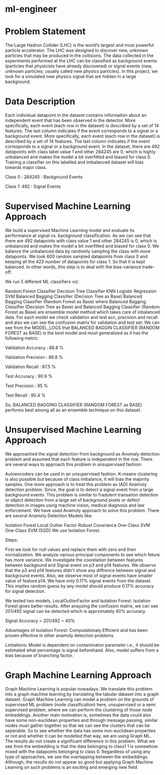 # ml-engineer

# Problem Statement
The Large Hadron Collider (LHC) is the world’s largest and most powerful particle accelerator. The LHC was designed to discover new, unknown particles that may be produced in the collisions. The data collected in the experiments performed at the LHC can be classified as background events (particles that physicists have already discovered) or signal events (new, unknown particles; usually called new physics particles). In this project, we look for a simulated new physics signal that are hidden in a large background.

# Data Description
Each individual datapoint in the dataset contains information about an independent event that has been observed in the detector. More specifically, each event (each row in the dataset) is described by a set of 14 features. The last column indicates if the event corresponds to a signal or a background event. More specifically, each event (each row in the dataset) is described by a set of 14 features. The last column indicates if the event corresponds to a signal or a background event. In the dataset, there are 492 datapoints with class label value 1 and other 284245 are 0, which is highly unbalanced and makes the model a bit overfitted and biased for class 0. Training a classifier on this labelled and imbalanced dataset will bias towards major class.

Class 0 : 284245 : Background Events

Class 1: 492 : Signal Events

# Supervised Machine Learning Approach
We build a supervised Machine Learning model and evaluate its performance at signal vs. background classification. As we can see that there are 492 datapoints with class value 1 and other 284245 is 0, which is unbalanced and makes the model a bit overfitted and biased for class 0. We balance the unbalanced data by randomly sampling the class with more datapoints. We took 600 random sampled datapoints from class 0 and keeping all the 423 number of datapoints for class 1. So that it is kept balanced. In other words, this step is to deal with the bias-variance trade-off.

We run 5 different ML classifiers viz:

Random Forest Classifier
Decision Tree Classifier
KNN
Logistic Regression
SVM
Balanced Bagging Classifier (Decision Tree as Base)
Balanced Bagging Claasifier (Random Forest as Base)
where Balanced Bagging Classifier (Decision Tree as Base) and Balanced Bagging Claasifier (Random Forest as Base) are ensemble model method which takes care of inbalanced data. For each model we check validation and test acc, precision and recall and also we can see the confusion matrix for validation and test set. We can see from the MODEL_LOGS that BALANCED BAGGIN CLASSIFIER (RANDOM FOREST as BASE) is the best model and most generalized as it has the following metric:

Validation Accuracy : 88.8 %

Validation Precision : 86.8 %

Validation Recall : 87.5 %

Test Accuracy : 90.9 %

Test Precision : 95 %

Test Recall : 90.4 %

So, BALANCED BAGGING CLASSIFIER (RANDOM FOREST as BASE) performs best among all as an ensemble technique on this dataset.

# Unsupervised Machine Learning Approach
We approached the signal detection from background as Anomaly detection problem and assumed that each feature is independent in the row. There are several ways to approach this problem in unsupervised fashion:

Autoencoders can be used in an unsupervised fashion.
K-means clustering is also possible but because of class imbalance, it will bias the majority samples.
One more approach is to treat this problem as (AD) Anamoly detection problem. Since, the goal is to detect a signal event from a large background events. This problem is similar to fradulent transation detection or object detection from a large set of background pixels or defect detection in images using machine vision, medical diagnosis and law enforcement. We have used Anamoly approach to solve this problem.
There are several Anamoly Detection Models like:

Isolation Forest
Local Outlier Factor
Robust Covariance
One-Class SVM
One-Class SVM (SGD)
We use Isolation Forest.

Steps:

First we look for null values and replace them with zero and then normalization.
We analyze various principal components to see which feture has more variance.
We investigate the coorelation between features between backgound and Signal event on p3 and p14 features.
We observe that the p3 and p14 features didn't show any diffrence between signal and background events.
Also, we observe most of signal events have smaller value of feature p14.
We have only 0.17% signal events from the dataset. This implies random guess by any model should produce 0.17% accuracy for signal detection.

We tested two models, LocalOutlierFactor and Isolation Forest. Isolation Forest gives better results. After anayzing the confusion matrix, we can see 201/492 signal can be detected which is apprximately 40% accuracy.

Signal Accuracy = 201/492 ~ 40%

Advantages of Isolation Forest: Computationaly Efficient and has been proven effective in other anamoly detection problems.

Limtations: Model is dependent on contanimaton parameter i.e., it should be estimated what percentage is signal beforehand. Also, model suffers from a bias because of branching factor.

# Graph Machine Learning Approach
Graph Machine Learning is popular nowadays. We translate this problem into a graph machine learning by translating the tabular dataset into a graph dataset. Graph Machine Learning can model a problem on the grounds of supervised ML problem (node classification) here, unsupervised or a semi supervised problem, where we can perform the clustering of those node embeddings. Another main motivation is, sometimes the data could also have some non-euclidean properties and through message passing, similar nodes must gather together so that we can see the clusters that can be seperable. So to see whether the data has some non-euclidean properties or not and whether it can be modelled that way, we are using Graph ML. The results do not create a significant difference in this problem. What we see from the embedding is that the data belonging to class1 1 is somewhow mixed with the datapoints belonging to class 0. Regardless of using any type of approaches, we see the overlapping between the embeddings. Although, the results do not appear so good but applying Graph Machine Learning on such problems is an exciting and emerging new field.
